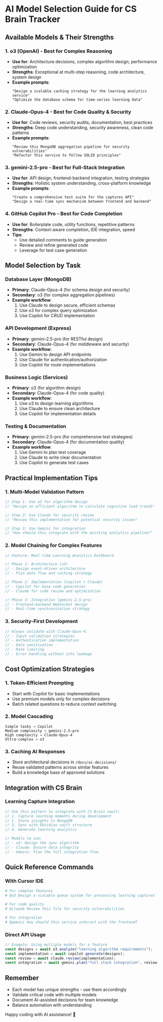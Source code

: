 # AI Model Selection Guide for CS Brain Tracker

## Available Models & Their Strengths

### 1. **o3 (OpenAI)** - Best for Complex Reasoning
- **Use for**: Architecture decisions, complex algorithm design, performance optimization
- **Strengths**: Exceptional at multi-step reasoning, code architecture, system design
- **Example prompts**:
  ```
  "Design a scalable caching strategy for the learning analytics service"
  "Optimize the database schema for time-series learning data"
  ```

### 2. **Claude-Opus-4** - Best for Code Quality & Security
- **Use for**: Code reviews, security audits, documentation, best practices
- **Strengths**: Deep code understanding, security awareness, clean code patterns
- **Example prompts**:
  ```
  "Review this MongoDB aggregation pipeline for security vulnerabilities"
  "Refactor this service to follow SOLID principles"
  ```

### 3. **gemini-2.5-pro** - Best for Full-Stack Integration
- **Use for**: API design, frontend-backend integration, testing strategies
- **Strengths**: Holistic system understanding, cross-platform knowledge
- **Example prompts**:
  ```
  "Create a comprehensive test suite for the captures API"
  "Design a real-time sync mechanism between frontend and backend"
  ```

### 4. **GitHub Copilot Pro** - Best for Code Completion
- **Use for**: Boilerplate code, utility functions, repetitive patterns
- **Strengths**: Context-aware completion, IDE integration, speed
- **Tips**: 
  - Use detailed comments to guide generation
  - Review and refine generated code
  - Leverage for test case generation

## Model Selection by Task

### Database Layer (MongoDB)
- **Primary**: Claude-Opus-4 (for schema design and security)
- **Secondary**: o3 (for complex aggregation pipelines)
- **Example workflow**:
  1. Use Claude to design secure, efficient schemas
  2. Use o3 for complex query optimization
  3. Use Copilot for CRUD implementation

### API Development (Express)
- **Primary**: gemini-2.5-pro (for RESTful design)
- **Secondary**: Claude-Opus-4 (for middleware and security)
- **Example workflow**:
  1. Use Gemini to design API endpoints
  2. Use Claude for authentication/authorization
  3. Use Copilot for route implementations

### Business Logic (Services)
- **Primary**: o3 (for algorithm design)
- **Secondary**: Claude-Opus-4 (for code quality)
- **Example workflow**:
  1. Use o3 to design learning algorithms
  2. Use Claude to ensure clean architecture
  3. Use Copilot for implementation details

### Testing & Documentation
- **Primary**: gemini-2.5-pro (for comprehensive test strategies)
- **Secondary**: Claude-Opus-4 (for documentation quality)
- **Example workflow**:
  1. Use Gemini to plan test coverage
  2. Use Claude to write clear documentation
  3. Use Copilot to generate test cases

## Practical Implementation Tips

### 1. Multi-Model Validation Pattern
```javascript
// Step 1: Use o3 for algorithm design
// "Design an efficient algorithm to calculate cognitive load trends"

// Step 2: Use Claude for security review
// "Review this implementation for potential security issues"

// Step 3: Use Gemini for integration
// "How should this integrate with the existing analytics pipeline?"
```

### 2. Model Chaining for Complex Features
```javascript
// Feature: Real-time Learning Analytics Dashboard

// Phase 1: Architecture (o3)
// - Design event-driven architecture
// - Plan data flow and caching strategy

// Phase 2: Implementation (Copilot + Claude)
// - Copilot for base code generation
// - Claude for code review and optimization

// Phase 3: Integration (gemini-2.5-pro)
// - Frontend-backend WebSocket design
// - Real-time synchronization strategy
```

### 3. Security-First Development
```javascript
// Always validate with Claude-Opus-4:
// - Input validation strategies
// - Authentication implementation
// - Data sanitization
// - Rate limiting
// - Error handling without info leakage
```

## Cost Optimization Strategies

### 1. Token-Efficient Prompting
- Start with Copilot for basic implementations
- Use premium models only for complex decisions
- Batch related questions to reduce context switching

### 2. Model Cascading
```
Simple tasks → Copilot
Medium complexity → gemini-2.5-pro
High complexity → Claude-Opus-4
Ultra-complex → o3
```

### 3. Caching AI Responses
- Store architectural decisions in `/docs/ai-decisions/`
- Reuse validated patterns across similar features
- Build a knowledge base of approved solutions

## Integration with CS Brain

### Learning Capture Integration
```javascript
// Use this pattern to integrate with CS Brain vault:
// 1. Capture learning moments during development
// 2. Store insights in MongoDB
// 3. Sync with Obsidian vault structure
// 4. Generate learning analytics

// Models to use:
// - o3: Design the sync algorithm
// - Claude: Ensure data integrity
// - Gemini: Plan the full integration flow
```

## Quick Reference Commands

### With Cursor IDE
```bash
# For complex features
# @o3 Design a scalable queue system for processing learning captures

# For code quality
# @claude Review this file for security vulnerabilities

# For integration
# @gemini How should this service interact with the frontend?
```

### Direct API Usage
```javascript
// Example: Using multiple models for a feature
const designs = await o3.analyze("learning algorithm requirements");
const implementation = await copilot.generate(designs);
const review = await claude.review(implementation);
const integration = await gemini.plan("full stack integration", review);
```

## Remember
- Each model has unique strengths - use them accordingly
- Validate critical code with multiple models
- Document AI-assisted decisions for team knowledge
- Balance automation with understanding

Happy coding with AI assistance! 🚀